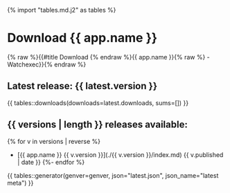 {% import "tables.md.j2" as tables %}

# Download {{ app.name }}
{% raw %}{{#title Download {% endraw %}{{ app.name }}{% raw %} - Watchexec}}{% endraw %}

## Latest release: {{ latest.version }}

{{ tables::downloads(downloads=latest.downloads, sums=[]) }}

## {{ versions | length }} releases available:

{% for v in versions | reverse %}
- [{{ app.name }} {{ v.version }}](./{{ v.version }}/index.md) {{ v.published | date }}
{%- endfor %}

{{ tables::generator(genver=genver, json="latest.json", json_name="latest meta") }}
